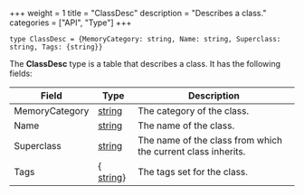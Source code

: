 +++
weight = 1
title = "ClassDesc"
description = "Describes a class."
categories = ["API", "Type"]
+++

`type ClassDesc = {MemoryCategory: string, Name: string, Superclass: string, Tags: {string}}`

The **ClassDesc** type is a table that describes a class. It has the
following fields:

| Field | Type | Description |
| --- | --- | --- |
| MemoryCategory | [string](/api/types/string) | The category of the class. |
| Name | [string](/api/types/string) | The name of the class. |
| Superclass | [string](/api/types/string) | The name of the class from which the current class inherits. |
| Tags | { [string](/api/types/string)} | The tags set for the class. |
